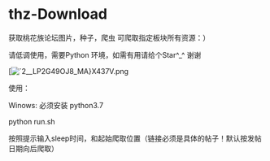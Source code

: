 # thz-Download
获取桃花族论坛图片，种子，爬虫  可爬取指定板块所有资源：）

请低调使用，需要Python 环境，如需有用请给个Star^_^ 谢谢


[![`2__LP2G49OJ8_[MA}X437V.png](https://i.loli.net/2019/06/24/5d10a24448c4632642.png)](https://i.loli.net/2019/06/24/5d10a24448c4632642.png)


使用：

Winows:
  必须安装 python3.7
  
  python run.sh  
  
  按照提示输入sleep时间，和起始爬取位置（链接必须是具体的帖子！默认按发帖日期向后爬取）
